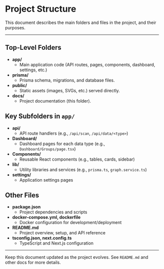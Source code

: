 
# Project Structure

This document describes the main folders and files in the project, and their purposes.

---

## Top-Level Folders

- **app/**
  - Main application code (API routes, pages, components, dashboard, settings, etc.)
- **prisma/**
  - Prisma schema, migrations, and database files.
- **public/**
  - Static assets (images, SVGs, etc.) served directly.
- **docs/**
  - Project documentation (this folder).

## Key Subfolders in `app/`
- **api/**
  - API route handlers (e.g., `/api/scan`, `/api/data/<type>`)
- **Dashboard/**
  - Dashboard pages for each data type (e.g., `Dashboard/Groups/page.tsx`)
- **Components/**
  - Reusable React components (e.g., tables, cards, sidebar)
- **lib/**
  - Utility libraries and services (e.g., `prisma.ts`, `graph.service.ts`)
- **settings/**
  - Application settings pages

## Other Files
- **package.json**
  - Project dependencies and scripts
- **docker-compose.yml, dockerfile**
  - Docker configuration for development/deployment
- **README.md**
  - Project overview, setup, and API reference
- **tsconfig.json, next.config.ts**
  - TypeScript and Next.js configuration

---

Keep this document updated as the project evolves. See `README.md` and other docs for more details.
